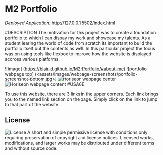 # M2 Portfolio
*Deployed Application:* http://127.0.0.1:5502/index.html

#DESCRIPTION
The motivation for this project was to create a foundation portfolio to which I can dispay my work and showcase my talents. As a student learing the world of code from scratch its important to build the portfolio itself but the contents as well. In this particular project the focus was on using tools like flexbox to improve how the website is displayed accross various platforms. 

![image] (https://blair-d.github.io/M2-Portfolio/#about-me)
![portfolio webpage top] (<assets/images/webpage-screenshots/portfolio-screenshot-bottom.jpg>)
![Horiseon webpage center](https://github.com/Blair-D/Horiseon-Webpage/assets/147280288/8d971b5d-481c-4c39-9ee0-b4ee1c0486fa)
![Horiseon webpage content](https://github.com/Blair-D/Horiseon-Webpage/assets/147280288/85efc651-df32-430a-b73f-8aa5ea4b6ad4)
#USAGE

To use this website, there are 3 links in the upper corners. Each link brings you to the named link section on the page. Simply click on the link to jump to that part of the website.


 

## License
![License](https://img.shields.io/badge/License-MIT-yellow.svg)
A short and simple permissive license with conditions only requiring preservation of copyright and license notices. Licensed works, modifications, and larger works may be distributed under different terms and without source code.